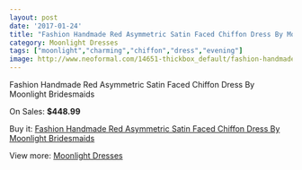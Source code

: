 ```yaml
---
layout: post
date: '2017-01-24'
title: "Fashion Handmade Red Asymmetric Satin Faced Chiffon Dress By Moonlight Bridesmaids"
category: Moonlight Dresses
tags: ["moonlight","charming","chiffon","dress","evening"]
image: http://www.neoformal.com/14651-thickbox_default/fashion-handmade-red-asymmetric-satin-faced-chiffon-dress-by-moonlight-bridesmaids.jpg
---
```

Fashion Handmade Red Asymmetric Satin Faced Chiffon Dress By Moonlight Bridesmaids

On Sales: **$448.99**
<a href="https://www.neoformal.com/en/moonlight-dresses/5008-fashion-handmade-red-asymmetric-satin-faced-chiffon-dress-by-moonlight-bridesmaids.html"><amp-img layout="responsive" width="600" height="600" src="//www.neoformal.com/14651-thickbox_default/fashion-handmade-red-asymmetric-satin-faced-chiffon-dress-by-moonlight-bridesmaids.jpg" alt="Fashion Handmade Red Asymmetric Satin Faced Chiffon Dress By Moonlight Bridesmaids 0" /></a>
<a href="https://www.neoformal.com/en/moonlight-dresses/5008-fashion-handmade-red-asymmetric-satin-faced-chiffon-dress-by-moonlight-bridesmaids.html"><amp-img layout="responsive" width="600" height="600" src="//www.neoformal.com/14652-thickbox_default/fashion-handmade-red-asymmetric-satin-faced-chiffon-dress-by-moonlight-bridesmaids.jpg" alt="Fashion Handmade Red Asymmetric Satin Faced Chiffon Dress By Moonlight Bridesmaids 1" /></a>
<a href="https://www.neoformal.com/en/moonlight-dresses/5008-fashion-handmade-red-asymmetric-satin-faced-chiffon-dress-by-moonlight-bridesmaids.html"><amp-img layout="responsive" width="600" height="600" src="//www.neoformal.com/14653-thickbox_default/fashion-handmade-red-asymmetric-satin-faced-chiffon-dress-by-moonlight-bridesmaids.jpg" alt="Fashion Handmade Red Asymmetric Satin Faced Chiffon Dress By Moonlight Bridesmaids 2" /></a>

Buy it: [Fashion Handmade Red Asymmetric Satin Faced Chiffon Dress By Moonlight Bridesmaids](https://www.neoformal.com/en/moonlight-dresses/5008-fashion-handmade-red-asymmetric-satin-faced-chiffon-dress-by-moonlight-bridesmaids.html "Fashion Handmade Red Asymmetric Satin Faced Chiffon Dress By Moonlight Bridesmaids")

View more: [Moonlight Dresses](https://www.neoformal.com/en/60-moonlight-dresses "Moonlight Dresses")